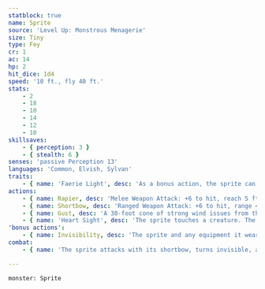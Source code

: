 ```yaml
---
statblock: true
name: Sprite
source: 'Level Up: Monstrous Menagerie'
size: Tiny
type: Fey
cr: 1
ac: 14
hp: 2
hit_dice: 1d4
speed: '10 ft., fly 40 ft.'
stats:
    - 2
    - 18
    - 10
    - 14
    - 12
    - 10
skillsaves:
    - { perception: 3 }
    - { stealth: 6 }
senses: 'passive Perception 13'
languages: 'Common, Elvish, Sylvan'
traits:
    - { name: 'Faerie Light', desc: 'As a bonus action, the sprite can cast dim light for 30 feet, or extinguish its glow.' }
actions:
    - { name: Rapier, desc: 'Melee Weapon Attack: +6 to hit, reach 5 ft., one target. Hit: 1 piercing damage plus 3 (1d6) poison damage. If the poison damage reduces the target to 0 hit points, the target is stable but poisoned for 1 hour, even if it regains hit points, and it is asleep while poisoned in this way.' }
    - { name: Shortbow, desc: 'Ranged Weapon Attack: +6 to hit, range 40/160 ft., one target. Hit: 1 piercing damage plus 3 (1d6) poison damage. If the poison damage reduces the target to 0 hit points, the target is stable but poisoned for 1 hour, even if it regains hit points, and it is asleep while poisoned in this way.' }
    - { name: Gust, desc: 'A 30-foot cone of strong wind issues from the sprite. Creatures in the area that fail a DC 10 Strength saving throw, and unsecured objects weighing 300 pounds or less, are pushed 10 feet away from the sprite. Unprotected flames in the area are extinguished and gas or vapor is dispersed. Using Gust does not cause the sprite to become visible.' }
    - { name: 'Heart Sight', desc: 'The sprite touches a creature. The creature makes a DC 10 Charisma saving throw. On a failure, the sprite magically reads its mental state and surface thoughts and learns its alignment (if any). Celestials, fiends, and undead automatically fail the saving throw.' }
'bonus actions':
    - { name: Invisibility, desc: 'The sprite and any equipment it wears or carries magically turns invisible until the sprite attacks, becomes incapacitated, or uses a bonus action to become visible.' }
combat:
    - { name: 'The sprite attacks with its shortbow, turns invisible, and moves to conceal its location', desc: 'It attacks with its rapier only if cornered. A group of sprites flee if half their number are defeated.' }

---
```

```statblock
monster: Sprite
```
